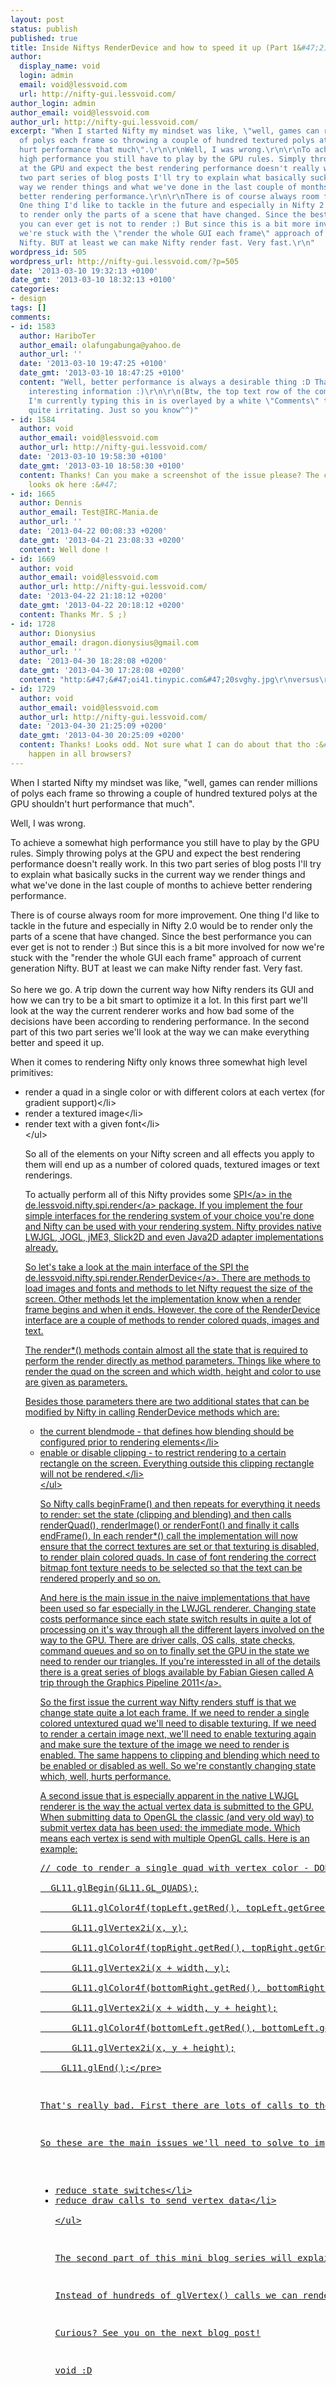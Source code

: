```yaml
---
layout: post
status: publish
published: true
title: Inside Niftys RenderDevice and how to speed it up (Part 1&#47;2)
author:
  display_name: void
  login: admin
  email: void@lessvoid.com
  url: http://nifty-gui.lessvoid.com/
author_login: admin
author_email: void@lessvoid.com
author_url: http://nifty-gui.lessvoid.com/
excerpt: "When I started Nifty my mindset was like, \"well, games can render millions
  of polys each frame so throwing a couple of hundred textured polys at the GPU shouldn't
  hurt performance that much\".\r\n\r\nWell, I was wrong.\r\n\r\nTo achieve a somewhat
  high performance you still have to play by the GPU rules. Simply throwing polys
  at the GPU and expect the best rendering performance doesn't really work. In this
  two part series of blog posts I'll try to explain what basically sucks in the current
  way we render things and what we've done in the last couple of months to achieve
  better rendering performance.\r\n\r\nThere is of course always room for more improvement.
  One thing I'd like to tackle in the future and especially in Nifty 2.0 would be
  to render only the parts of a scene that have changed. Since the best performance
  you can ever get is not to render :) But since this is a bit more involved for now
  we're stuck with the \"render the whole GUI each frame\" approach of current generation
  Nifty. BUT at least we can make Nifty render fast. Very fast.\r\n"
wordpress_id: 505
wordpress_url: http://nifty-gui.lessvoid.com/?p=505
date: '2013-03-10 19:32:13 +0100'
date_gmt: '2013-03-10 18:32:13 +0100'
categories:
- design
tags: []
comments:
- id: 1583
  author: HariboTer
  author_email: olafungabunga@yahoo.de
  author_url: ''
  date: '2013-03-10 19:47:25 +0100'
  date_gmt: '2013-03-10 18:47:25 +0100'
  content: "Well, better performance is always a desirable thing :D Thanks for this
    interesting information :)\r\n\r\n(Btw, the top text row of the comment panel
    I'm currently typing this in is overlayed by a white \"Comments\" text which is
    quite irritating. Just so you know^^)"
- id: 1584
  author: void
  author_email: void@lessvoid.com
  author_url: http://nifty-gui.lessvoid.com/
  date: '2013-03-10 19:58:30 +0100'
  date_gmt: '2013-03-10 18:58:30 +0100'
  content: Thanks! Can you make a screenshot of the issue please? The comment panel
    looks ok here :&#47;
- id: 1665
  author: Dennis
  author_email: Test@IRC-Mania.de
  author_url: ''
  date: '2013-04-22 00:08:33 +0200'
  date_gmt: '2013-04-21 23:08:33 +0200'
  content: Well done !
- id: 1669
  author: void
  author_email: void@lessvoid.com
  author_url: http://nifty-gui.lessvoid.com/
  date: '2013-04-22 21:18:12 +0200'
  date_gmt: '2013-04-22 20:18:12 +0200'
  content: Thanks Mr. S ;)
- id: 1728
  author: Dionysius
  author_email: dragon.dionysius@gmail.com
  author_url: ''
  date: '2013-04-30 18:28:08 +0200'
  date_gmt: '2013-04-30 17:28:08 +0200'
  content: "http:&#47;&#47;oi41.tinypic.com&#47;20svghy.jpg\r\nversus\r\nhttp:&#47;&#47;oi40.tinypic.com&#47;5etvf7.jpg"
- id: 1729
  author: void
  author_email: void@lessvoid.com
  author_url: http://nifty-gui.lessvoid.com/
  date: '2013-04-30 21:25:09 +0200'
  date_gmt: '2013-04-30 20:25:09 +0200'
  content: Thanks! Looks odd. Not sure what I can do about that tho :&#47; Does it
    happen in all browsers?
---
```

<p>When I started Nifty my mindset was like, "well, games can render millions of polys each frame so throwing a couple of hundred textured polys at the GPU shouldn't hurt performance that much".</p>
<p>Well, I was wrong.</p>
<p>To achieve a somewhat high performance you still have to play by the GPU rules. Simply throwing polys at the GPU and expect the best rendering performance doesn't really work. In this two part series of blog posts I'll try to explain what basically sucks in the current way we render things and what we've done in the last couple of months to achieve better rendering performance.</p>
<p>There is of course always room for more improvement. One thing I'd like to tackle in the future and especially in Nifty 2.0 would be to render only the parts of a scene that have changed. Since the best performance you can ever get is not to render :) But since this is a bit more involved for now we're stuck with the "render the whole GUI each frame" approach of current generation Nifty. BUT at least we can make Nifty render fast. Very fast.<br />
<a id="more"></a><a id="more-505"></a><br />
So here we go. A trip down the current way how Nifty renders its GUI and how we can try to be a bit smart to optimize it a lot. In this first part we'll look at the way the current renderer works and how bad some of the decisions have been according to rendering performance. In the second part of this two part series we'll look at the way we can make everything better and speed it up.</p>
<p>When it comes to rendering Nifty only knows three somewhat high level primitives:</p>
<ul>
<li>render a quad in a single color or with different colors at each vertex (for gradient support)<&#47;li>
<li>render a textured image<&#47;li>
<li>render text with a given font<&#47;li><br />
<&#47;ul></p>
<p>So all of the elements on your Nifty screen and all effects you apply to them will end up as a number of colored quads, textured images or text renderings.</p>
<p>To actually perform all of this Nifty provides some <a href="http:&#47;&#47;en.wikipedia.org&#47;wiki&#47;Service_provider_interface">SPI<&#47;a> in the <a href="https:&#47;&#47;github.com&#47;void256&#47;nifty-gui&#47;tree&#47;1.3&#47;nifty-core&#47;src&#47;main&#47;java&#47;de&#47;lessvoid&#47;nifty&#47;spi&#47;render">de.lessvoid.nifty.spi.render<&#47;a> package. If you implement the four simple interfaces for the rendering system of your choice you're done and Nifty can be used with your rendering system. Nifty provides native LWJGL, JOGL, jME3, Slick2D and even Java2D adapter implementations already.</p>
<p>So let's take a look at the main interface of the SPI the <a href="https:&#47;&#47;github.com&#47;void256&#47;nifty-gui&#47;blob&#47;1.3&#47;nifty-core&#47;src&#47;main&#47;java&#47;de&#47;lessvoid&#47;nifty&#47;spi&#47;render&#47;RenderDevice.java">de.lessvoid.nifty.spi.render.RenderDevice<&#47;a>. There are methods to load images and fonts and methods to let Nifty request the size of the screen. Other methods let the implementation know when a render frame begins and when it ends. However, the core of the RenderDevice interface are a couple of methods to render colored quads, images and text.</p>
<p>The render*() methods contain almost all the state that is required to perform the render directly as method parameters. Things like where to render the quad on the screen and which width, height and color to use are given as parameters.</p>
<p>Besides those parameters there are two additional states that can be modified by Nifty in calling RenderDevice methods which are:</p>
<ul>
<li>the current blendmode - that defines how blending should be configured prior to rendering elements<&#47;li>
<li>enable or disable clipping - to restrict rendering to a certain rectangle on the screen. Everything outside this clipping rectangle will not be rendered.<&#47;li><br />
<&#47;ul></p>
<p>So Nifty calls beginFrame() and then repeats for everything it needs to render: set the state (clipping and blending) and then calls renderQuad(), renderImage() or renderFont() and finally it calls endFrame(). In each render*() call the implementation will now ensure that the correct textures are set or that texturing is disabled, to render plain colored quads. In case of font rendering the correct bitmap font texture needs to be selected so that the text can be rendered properly and so on.</p>
<p>And here is the main issue in the naive implementations that have been used so far especially in the LWJGL renderer. Changing state costs performance since each state switch results in quite a lot of processing on it's way through all the different layers involved on the way to the GPU. There are driver calls, OS calls, state checks, command queues and so on to finally set the GPU in the state we need to render our triangles. If you're interessted in all of the details there is a great series of blogs available by Fabian Giesen called <a href="http:&#47;&#47;fgiesen.wordpress.com&#47;2011&#47;07&#47;09&#47;a-trip-through-the-graphics-pipeline-2011-index&#47;">A trip through the Graphics Pipeline 2011<&#47;a>.</p>
<p>So the first issue the current way Nifty renders stuff is that we change state quite a lot each frame. If we need to render a single colored untextured quad we'll need to disable texturing. If we need to render a certain image next, we'll need to enable texturing again and make sure the texture of the image we need to render is enabled. The same happens to clipping and blending which need to be enabled or disabled as well. So we're constantly changing state which, well, hurts performance.</p>
<p>A second issue that is especially apparent in the native LWJGL renderer is the way the actual vertex data is submitted to the GPU. When submitting data to OpenGL the classic (and very old way) to submit vertex data has been used: the immediate mode. Which means each vertex is send with multiple OpenGL calls. Here is an example:</p>
<pre class="brush:java">&#47;&#47; code to render a single quad with vertex color - DON'T DO THAT!<br />
  GL11.glBegin(GL11.GL_QUADS);<br />
      GL11.glColor4f(topLeft.getRed(), topLeft.getGreen(), topLeft.getBlue(), topLeft.getAlpha());<br />
      GL11.glVertex2i(x, y);<br />
      GL11.glColor4f(topRight.getRed(), topRight.getGreen(), topRight.getBlue(), topRight.getAlpha());<br />
      GL11.glVertex2i(x + width, y);<br />
      GL11.glColor4f(bottomRight.getRed(), bottomRight.getGreen(), bottomRight.getBlue(), bottomRight.getAlpha());<br />
      GL11.glVertex2i(x + width, y + height);<br />
      GL11.glColor4f(bottomLeft.getRed(), bottomLeft.getGreen(), bottomLeft.getBlue(), bottomLeft.getAlpha());<br />
      GL11.glVertex2i(x, y + height);<br />
    GL11.glEnd();<&#47;pre></p>
<p>That's really bad. First there are lots of calls to the GL and each of the calls will need to get through the different layers and checks again. This will only be ok if you send very view vertices but as the vertex count increases the overhead of the individual method calls will add up and will hurt performance as well.</p>
<p>So these are the main issues we'll need to solve to improve rendering performance:</p>
<ul>
<li>reduce state switches<&#47;li>
<li>reduce draw calls to send vertex data<&#47;li><br />
<&#47;ul></p>
<p>The second part of this mini blog series will explain how we solve those two issues by providing a special RenderDevice implementation. Interesting enough this special RenderDevice solves additional issues and makes implementing a new renderer for Nifty more easy as well :)</p>
<p>Instead of hundreds of glVertex() calls we can render the whole GUI in very few draw calls and most of the time even only in a single one! And all of this with no changes to the rest of Nifty or your code. In most case you'll be able to use the new special RenderDevice for a performance boost and that's it. nifty! :)</p>
<p>Curious? See you on the next blog post!</p>
<p>void :D</p>
